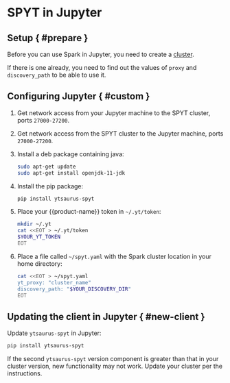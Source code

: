 # SPYT in Jupyter

## Setup { #prepare }

Before you can use Spark in Jupyter, you need to create a [cluster](../../../../../user-guide/data-processing/spyt/cluster/cluster-start.md).

If there is one already, you need to find out the values of `proxy` and `discovery_path` to be able to use it.

## Configuring Jupyter { #custom }

1. Get network access from your Jupyter machine to the SPYT cluster, ports `27000-27200`.
2. Get network access from the SPYT cluster to the Jupyter machine, ports `27000-27200`.
3. Install a deb package containing java:
   ```bash
   sudo apt-get update
   sudo apt-get install openjdk-11-jdk

   ```
4. Install the pip package:

   ```bash
   pip install ytsaurus-spyt

   ```
5. Place your {{product-name}} token in `~/.yt/token`:
   ```bash
   mkdir ~/.yt
   cat <<EOT > ~/.yt/token
   $YOUR_YT_TOKEN
   EOT
   ```
6. Place a file called `~/spyt.yaml` with the Spark cluster location in your home directory:

   ```bash
   cat <<EOT > ~/spyt.yaml
   yt_proxy: "cluster_name"
   discovery_path: "$YOUR_DISCOVERY_DIR"
   EOT
   ```

## Updating the client in Jupyter { #new-client }

Update `ytsaurus-spyt` in Jupyter:

```bash
pip install ytsaurus-spyt
```
If the second `ytsaurus-spyt` version component is greater than that in your cluster version, new functionality may not work. Update your cluster per the instructions.





